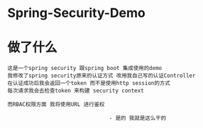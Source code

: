 # Spring-Security-Demo
# 做了什么
    这是一个spring security 跟spring boot 集成使用的demo
    我修改了spring security原来的认证方式 改用我自己写的认证Controller 
    在认证成功后我会返回一个token 而不是使用http session的方式
    每次请求我会去检查token 来构建 security context
    
    而RBAC权限方面 我将使用URL 进行鉴权

                                    - 是的 我就是这么干的
